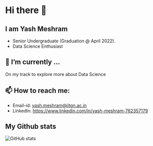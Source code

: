 # Hi there 👋

## I am Yash Meshram
* Senior Undergraduate (Graduation @ April 2022).
* Data Science Enthusiast

<!-- Here are some ideas to get you started: -->

<!-- ## 🔭 I’m currently working on ... -->
## 🌱 I’m currently ...
<!-- * Gradient boosting
* Feature Engineering\ -->
<!-- \ -->
On my track to explore more about Data Science
## 📫 How to reach me:
* Email-id: yash.meshram@iitgn.ac.in
* LinkedIn: https://www.linkedin.com/in/yash-meshram-762357179


## My Github stats
![GitHub stats](https://github-readme-stats.vercel.app/api?username=yash-meshram&show_icons=true&theme=dark)

